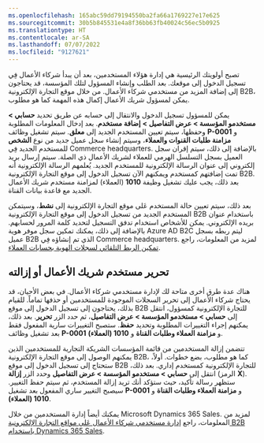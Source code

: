 ```yaml
---
ms.openlocfilehash: 165abc59dd79194550ba2fa66a1769227e17e625
ms.sourcegitcommit: 30b5b845531e4a8f36bb63fb40024c56ec5b0925
ms.translationtype: HT
ms.contentlocale: ar-SA
ms.lasthandoff: 07/07/2022
ms.locfileid: "9127621"
---
```

تصبح أولويتك الرئيسية هي إدارة هؤلاء المستخدمين، بعد أن يبدأ شركاء الأعمال فِي تسجيل الدخول إلى موقعك. بعد الطلب وإنشاء المسؤول لتلك المؤسسة، قد يحتاجون إلى إضافة المزيد من مستخدمي شركاء الأعمال. من خلال موقع التجارة الإلكترونية B2B، يمكن لمسؤول شريك الأعمال إكمال هذه المهمة كما هو مطلوب.

يمكن للمسؤول تسجيل الدخول والانتقال إلى حسابه عن طريق تحديد **حسابي > مستخدمو المؤسسة > عرض التفاصيل >** **إضافة مستخدم**. بعد إدخال المعلومات المطلوبة وحفظها، سيتم تعيين المستخدم الجديد إلى **معلق**. سيتم تشغيل وظائف **P-0001** و **مزامنة طلبات القنوات والعملاء**، وسيتم إنشاء سجل عميل جديد من نوع **الشخص** للمستخدم الجديد فِي Commerce headquarters. بالإضافة إلى ذلك، سيتم إقران سجل العميل بسجل التسلسل الهرمي للعملاء لشريك الأعمال ذي الصلة. سيتم إرسال بريد إلكتروني إلى عنوان الرسالة الإلكترونية للمستخدم الجديد. يُعلمهم الرسالة الإلكترونية أنه تمت إضافتهم كمستخدم ويمكنهم الآن تسجيل الدخول إلى موقع التجارة الإلكترونية B2B. بعد ذلك، يجب عليك تشغيل وظيفة **1010** (العملاء) لمزامنة مستخدم شريك الأعمال الجديد مع قاعدة بيانات القناة.

بعد ذلك، سيتم تعيين حالة المستخدم عَلى موقع التجارة الإلكترونية إلى **نشط**، وسيتمكن المستخدم الجديد من تسجيل الدخول إلى موقع التجارة الإلكترونية B2B باستخدام عنوان بريده الإلكتروني. يمكن للأشخاص استخدام تدفق التسجيل لتحديد كلمة المرور لحسابهم. بالإضافة إلى ذلك، يمكنك تمكين سجل موفر هوية Azure AD B2C ليتم ربطه بسجل عميل B2B الذي تم إنشاؤه فِي Commerce headquarters. لمزيد من المعلومات، راجع [تمكين الربط التلقائي لسجلات الهوية بحسابات العملاء](/dynamics365/commerce/identity-record-linking/?azure-portal=true).

## <a name="edit-or-remove-a-business-partner-user"></a>تحرير مستخدم شريك الأعمال أو إزالته

هناك عدة طرق أخرى متاحة لك لإدارة مستخدمي شركاء الأعمال. في بعض الأحيان، قد يحتاج شركاء الأعمال إلى تحرير السجلات الموجودة للمستخدمين أو حذفها تماماً. للقيام بذلك، يحتاجون إلى تسجيل الدخول إلى موقع B2B للتجارة الإلكترونية كمسؤول، انتقل إلى **حسابي > مستخدمو المؤسسة > عرض التفاصيل**، ثم حدد الزر **تحرير**. بعد ذلك، يمكنهم إجراء التغييرات المطلوبة وتحديد **حفظ**. ستصبح التغييرات سارية المفعول فقط بعد تشغيل وظائف **P-0001** و **مزامنة العملاء وطلبات القناة** و **1010 (العملاء)**.

تتضمن إزالة المستخدمين من قائمة المؤسسات الشريكة التجارية للمستخدمين الذين يمكنهم الوصول إلى موقع التجارة الإلكترونية B2B، كما هو مطلوب، بضع خطوات. أولاً، ستحتاج إلى تسجيل الدخول إلى موقع B2B للتجارة الإلكترونية كمستخدم إداري. بعد ذلك، انتقل إلى **حسابي > مستخدمو المؤسسة > عرض التفاصيل** وحدد الزر **إزالة** (الرمز **X**). ستظهر رسالة تأكيد، حيث ستؤكد أنك تريد إزالة المستخدم، ثم سيتم حفظ التغيير. سيصبح التغيير ساري المفعول بعد تشغيل **P-0001** و **مزامنة العملاء وطلبات القناة** و **1010 (العملاء)**.

يمكنك أيضاً إدارة المستخدمين من خلال Microsoft Dynamics 365 Sales. لمزيد من المعلومات، راجع [إدارة مستخدمي شركاء الأعمال عَلى مواقع التجارة الإلكترونية B2B باستخدام Dynamics 365 Sales](/dynamics365/commerce/b2b/prospect-management-sales/?azure-portal=true).
